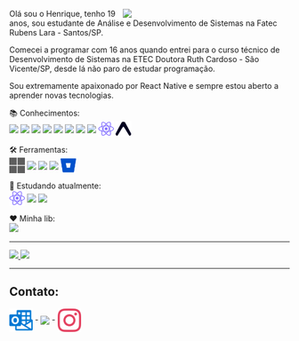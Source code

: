 <img src="https://user-images.githubusercontent.com/65872394/123756467-5010c300-d893-11eb-9916-596d3302ce98.gif" align="right" min-width="300px" max-width="550px" width="300px"
 />

<p align="left" >
  Olá sou o Henrique, tenho 19 anos, sou estudante de Análise e Desenvolvimento de Sistemas na Fatec Rubens Lara - Santos/SP.
</p>

<p align="left" >
  Comecei a programar com 16 anos quando entrei para o curso técnico de Desenvolvimento de Sistemas na ETEC Doutora Ruth Cardoso - São Vicente/SP, desde lá não paro de estudar     programação.
</p>

<p align="left" >
  Sou extremamente apaixonado por React Native e sempre estou aberto a aprender novas tecnologias.
</p>

<p align="left" >
  📚 Conhecimentos: 
  <br>
  <img align="center" src="https://cdn.jsdelivr.net/gh/devicons/devicon/icons/c/c-original.svg" width="28px"/> 
  <img align="center" src="https://cdn.jsdelivr.net/gh/devicons/devicon/icons/cplusplus/cplusplus-original.svg" width="28px"/> 
  <img align="center" src="https://cdn.jsdelivr.net/gh/devicons/devicon/icons/html5/html5-original.svg" width="28px"> 
  <img align="center" src="https://cdn.jsdelivr.net/gh/devicons/devicon/icons/css3/css3-original.svg" width="28px"> 
  <img align="center" src="https://cdn.jsdelivr.net/gh/devicons/devicon/icons/javascript/javascript-original.svg" width="28px"> 
  <img align="center" src="https://cdn.jsdelivr.net/gh/devicons/devicon/icons/typescript/typescript-original.svg" width="28px"> 
  <img align="center" src="https://cdn.jsdelivr.net/gh/devicons/devicon/icons/react/react-original.svg" width="28px"> 
  <img align="center" src="https://cdn.jsdelivr.net/gh/devicons/devicon/icons/nextjs/nextjs-original.svg" width="28px"> 
  <img align="center" src="icons/react-native.svg" width="28px"> 
  <img align="center" src="icons/expo.svg" width="28px"> 
</p>

<p align="left" >
  🛠️ Ferramentas: 
  <br>
  <img align="center" src="icons/microsoft.svg" width="28px"> 
  <img align="center" src="https://cdn.jsdelivr.net/gh/devicons/devicon/icons/vscode/vscode-original.svg" width="28px"> 
  <img align="center" src="https://cdn.jsdelivr.net/gh/devicons/devicon/icons/git/git-original.svg" width="28px"> 
  <img align="center" src="https://cdn.jsdelivr.net/gh/devicons/devicon/icons/github/github-original.svg" width="28px"> 
  <img align="center" src="icons/bitbucket.svg" width="28px"> 
</p>

<p align="left" >
  📖 Estudando atualmente: 
   <br>
   <img align="center" src="icons/react-native.svg" width="28px"> 
   <img align="center" src="https://cdn.jsdelivr.net/gh/devicons/devicon/icons/javascript/javascript-original.svg" width="28px"> 
   <img align="center" src="https://cdn.jsdelivr.net/gh/devicons/devicon/icons/typescript/typescript-original.svg" width="28px">
</p>

<p align="left" > 
  ❤️ Minha lib:
  <br>
 
   <a href="https://www.npmjs.com/package/react-translation-firebase-errors">
      <img src="https://github-readme-stats.vercel.app/api/pin/?username=hmdarkfir3&repo=react-translation-firebase-errors&title_color=5D478B&bg_color=111111&text_color=E8E8E8&border_color=5D478B" />
   </a>
</p>

---

<p align="left" >
   <a href="https://github.com/anuraghazra/github-readme-stats">
      <img src="https://github-readme-stats.vercel.app/api?username=hmdarkfir3&title_color=5D478B&bg_color=111111&text_color=E8E8E8&border_color=5D478B&show_icons=true" />
   </a>

 <a href="https://github.com/anuraghazra/github-readme-stats">
   <img  src="https://github-readme-stats.vercel.app/api/top-langs/?username=hmdarkfir3&title_color=5D478B&bg_color=111111&text_color=E8E8E8&border_color=5D478B&langs_count=5&layout=compact" />
 </a>
</p>

---

<h2>Contato:</h2>

<p align="left">
  <a href="mailto:henriquestudo@outlook.com" target="_blank"><img align="center" src="icons/microsoftoutlook.svg" width="42px"></a> -
  <a href="https://www.linkedin.com/in/henrique-luís-oliveira-marques-3406361a7/" target="_blank"><img align="center" src="https://cdn.jsdelivr.net/gh/devicons/devicon/icons/linkedin/linkedin-original.svg" width="42px"></a> -
 <a href="https://www.instagram.com/hrq_marques/" target="_blank"><img align="center" src="icons/instagram.svg" width="42px"></a>
<p>


